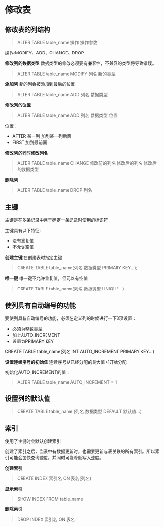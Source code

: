 # 修改表

## 修改表的列结构
> ALTER TABLE table_name 操作 操作参数

操作:MODIFY、ADD、CHANGE、DROP

**修改列的数据类型**
数据类型的修改必须要有兼容性，不兼容的类型将导致错误。
> ALTER TABLE table_name MODIFY 列名 新的类型

**添加列**
新的列会被添加到最后的位置
> ALTER TABLE table_name ADD 列名 数据类型

**修改列的位置**
> ALTER TABLE table_name ADD 列名 数据类型 位置

位置：
- AFTER 某一列 加到某一列后面
- FIRST 加到最前面

**修改列的同时修改列名**
> ALTER TABLE table_name CHANGE 修改前的列名 修改后的列名 修改后的数据类型

**删除列**
> ALTER TABLE table_name DROP 列名

## 主键
主键是在多条记录中用于确定一条记录时使用的标识符

主键具有以下特征:
- 没有重复值
- 不允许空值

**创建主键**
在创建表时指定主键
> CREATE TABLE table_name(列名 数据类型 PRIMARY KEY...);

**唯一键**
唯一键不允许重复值，但可以有空值
> CREATE TABLE table_name(列名 数据类型 UNIQUE...)

## 使列具有自动编号的功能
要使列具有自动编号的功能，必须在定义列的时候进行一下3项设置：
- 必须为整数类型
- 加上AUTO_INCREMENT
- 设置为PRIMARY KEY

CREATE TABLE table_name(列名 INT AUTO_INCREMENT PRIMARY KEY...)

**设置连续序号的初始值**
连续序号从已经分配的最大值+1开始分配

初始化AUTO_INCREMENT的值：
> ALTER TABLE table_name AUTO_INCREMENT = 1

## 设置列的默认值
> CREATE TABLE table_name (列名 数据类型 DEFAULT 默认值...)

## 索引
使用了主键时会默认创建索引

创建了索引之后，当表中有数据更新时，也需要更新与表关联的所有索引。所以索引可能会加快查询速度，并同时可能降低写入速度。

**创建索引**
> CREATE INDEX 索引名 ON 表名(列名)

**显示索引**
> SHOW INDEX FROM table_name

**删除索引**
> DROP INDEX 索引名 ON 表名